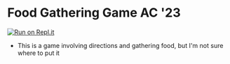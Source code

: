 # Food Gathering Game AC '23

[![Run on Repl.it](https://repl.it/badge/github/athenian-ct-projects/Food-Gathering-Game-AC)](https://repl.it/github/athenian-ct-projects/Food-Gathering-Game-AC)

* This is a game involving directions and gathering food, but I'm not sure where to put it
